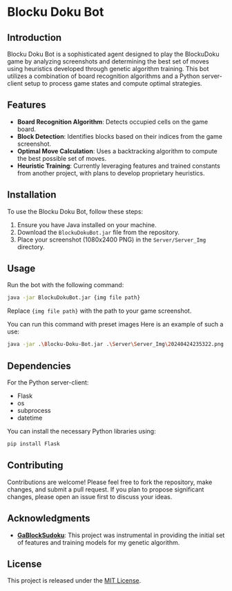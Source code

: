 
# Blocku Doku Bot

## Introduction
Blocku Doku Bot is a sophisticated agent designed to play the BlockuDoku game by analyzing screenshots and determining the best set of moves using heuristics developed through genetic algorithm training. This bot utilizes a combination of board recognition algorithms and a Python server-client setup to process game states and compute optimal strategies.

## Features
- **Board Recognition Algorithm**: Detects occupied cells on the game board.
- **Block Detection**: Identifies blocks based on their indices from the game screenshot.
- **Optimal Move Calculation**: Uses a backtracking algorithm to compute the best possible set of moves.
- **Heuristic Training**: Currently leveraging features and trained constants from another project, with plans to develop proprietary heuristics.

## Installation
To use the Blocku Doku Bot, follow these steps:
1. Ensure you have Java installed on your machine.
2. Download the `BlockuDokuBot.jar` file from the repository.
3. Place your screenshot (1080x2400 PNG) in the `Server/Server_Img` directory.

## Usage
Run the bot with the following command:
```bash
java -jar BlockuDokuBot.jar {img file path}
```
Replace `{img file path}` with the path to your game screenshot.

You can run this command with preset images
Here is an example of such a use:
```bash
java -jar .\Blocku-Doku-Bot.jar .\Server\Server_Img\20240424235322.png
```

## Dependencies
For the Python server-client:
- Flask
- os
- subprocess
- datetime

You can install the necessary Python libraries using:
```bash
pip install Flask
```

## Contributing
Contributions are welcome! Please feel free to fork the repository, make changes, and submit a pull request. If you plan to propose significant changes, please open an issue first to discuss your ideas.

## Acknowledgments
- **[GaBlockSudoku](https://github.com/hashempour/GaBlockSudoku)**: This project was instrumental in providing the initial set of features and training models for my genetic algorithm.

## License
This project is released under the [MIT License](https://opensource.org/licenses/MIT).

